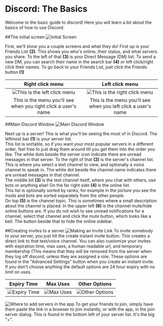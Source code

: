 # Discord: The Basics
Welcome to the basic guide to discord! 
Here you will learn a bit about the basics of how to use Discord.

##The initial screen
![Initial Screen](http://i.imgur.com/tv0ZyzS.png)

First, we'll show you a couple screens and what they do! 
First up is your Friends List **(2)**. 
This shows you who's online, their status, and what servers you share. 
To the left of that **(3)** is your Direct Message (DM) list. 
To send a new DM, you can search their name in the search bar **(4)** or left click/right click their names. 
To go back to your Friends List, just click the Friends button **(1)**

|Right click menu | Left click menu |
|:---:|:---:|
|![This is the left click menu](http://i.imgur.com/1RzL3sV.png)|![This is the right click menu](http://i.imgur.com/eanqya2.png)|
|This is the menu you'll see when you right click a user's name|This is the menu you'll see when you left click a user's name|

##Main Discord Window
![Main Discord Window](http://i.imgur.com/LA4WWSK.png)

Next up is a server! This is what you'll be seeing the most of in Discord. 
The leftmost bar **(1)** is your server list.  
This list is sortable, so if you want your most popular servers in a different order, feel free to just drag them around till you get them into the order you like. 
The white dots beside the server icon indicate there are unread messages in that server. 
To the right of that **(2)** is the server's channel list. 
This is where you select a text channel to view, and optionally a voice channel to speak in. 
The white dot beside the channel name indicates there are unread messages in that channel.  
The middle bit **(3)** is the text channel itself, where you chat with others, use bots or anything else! 
On the far right side **(4)** is the online list.  
This list is optionally sorted by ranks, for example in the picture you see the mods and bots are sorted separately from the other people.  
On top **(5)** is the channel topic. 
This is sometimes where a small description about the channel is placed. 
In the upper left **(6)** is the channel mute/hide online buttons are. 
If you do not wish to see unread notifications for a channel, select that channel and click the mute button, which looks like a bell. 
The button beside that to hide the online sidebar.



##Creating invites to a server
![Making an Invite Link](http://i.imgur.com/MmDNzUS.png)
To invite somebody to your server, you just hit the create instant invite button. This creates a direct link to that text/voice channel.  You can also customize your invites with expiration time, max uses, a human readable url, and temporary membership (This means that they will be removed from the server when they log off discord, unless they are assigned a role.  These options are found in the "Advanced Settings" button when you create an instant invite. If you don't choose anything the default options are 24 hour expiry with no limit on uses. 

|Expiry Time | Max Uses | Other Options|
|:---:|:---:|:---:|
|![Expiry Time](http://i.imgur.com/SMVOqYI.png)|![Max Uses](http://i.imgur.com/w3RT3Xf.png)|![Other Options](http://i.imgur.com/wkKsZ9s.png)|

![Where to add servers in the app](http://i.imgur.com/vEEhhEz.png)
To get your friends to join, simply have them paste the link in a browser to join instantly, or with the app, in the join server dialog. This is found in the bottom left of your server list.  It's the big "+". 

